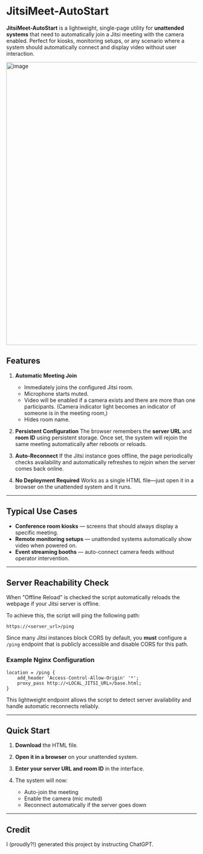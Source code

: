 # JitsiMeet-AutoStart

**JitsiMeet-AutoStart** is a lightweight, single-page utility for **unattended systems** that need to automatically join a Jitsi meeting with the camera enabled. Perfect for kiosks, monitoring setups, or any scenario where a system should automatically connect and display video without user interaction.

<img width="1110" height="748" alt="image" src="https://github.com/user-attachments/assets/5598aa55-442e-4198-ac44-99bebac4658a" />


## Features

1. **Automatic Meeting Join**
   * Immediately joins the configured Jitsi room.
   * Microphone starts muted.
   * Video will be enabled if a camera exists and there are more than one participants. (Camera indicator light becomes an indicator of someone is in the meeting room,)
   * Hides room name.

2. **Persistent Configuration**
   The browser remembers the **server URL** and **room ID** using persistent storage. Once set, the system will rejoin the same meeting automatically after reboots or reloads.

3. **Auto-Reconnect**
   If the Jitsi instance goes offline, the page periodically checks availability and automatically refreshes to rejoin when the server comes back online.

4. **No Deployment Required**
   Works as a single HTML file—just open it in a browser on the unattended system and it runs.

---

## Typical Use Cases

* **Conference room kiosks** — screens that should always display a specific meeting.
* **Remote monitoring setups** — unattended systems automatically show video when powered on.
* **Event streaming booths** — auto-connect camera feeds without operator intervention.

---

## Server Reachability Check

When "Offline Reload" is checked the script automatically reloads the webpage if your Jitsi server is offline.

To achieve this, the script will ping the following path:

```
https://<server_url>/ping
```

Since many Jitsi instances block CORS by default, you **must** configure a `/ping` endpoint that is publicly accessible and disable CORS for this path.

### Example Nginx Configuration

```nginx
location = /ping {
    add_header 'Access-Control-Allow-Origin' '*';
    proxy_pass http://<LOCAL_JITSI_URL>/base.html;
}
```

This lightweight endpoint allows the script to detect server availability and handle automatic reconnects reliably.

---

## Quick Start

1. **Download** the HTML file.
2. **Open it in a browser** on your unattended system.
3. **Enter your server URL and room ID** in the interface.
4. The system will now:

   * Auto-join the meeting
   * Enable the camera (mic muted)
   * Reconnect automatically if the server goes down

---


## Credit

I (proudly?!) generated this project by instructing ChatGPT.
